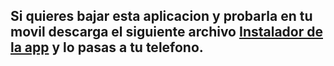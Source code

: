 ## Si quieres bajar esta aplicacion y probarla en tu movil descarga el siguiente archivo [Instalador de la app](https://github.com/isinicolle/AndroidStudio_AppMiniGames/blob/main/AppGrupo%236.apk) y lo pasas a tu telefono.
